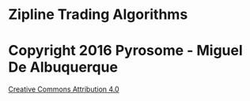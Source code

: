 # Zipline Trading Algorithms

# Copyright 2016 Pyrosome - Miguel De Albuquerque

[Creative Commons Attribution 4.0](https://creativecommons.org/licenses/by/4.0/legalcode)
